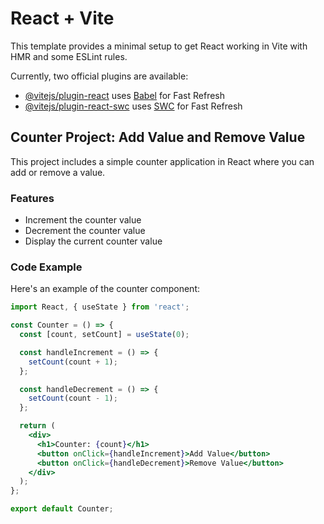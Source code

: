 # React + Vite

This template provides a minimal setup to get React working in Vite with HMR and some ESLint rules.

Currently, two official plugins are available:

- [@vitejs/plugin-react](https://github.com/vitejs/vite-plugin-react/blob/main/packages/plugin-react/README.md) uses [Babel](https://babeljs.io/) for Fast Refresh
- [@vitejs/plugin-react-swc](https://github.com/vitejs/vite-plugin-react-swc) uses [SWC](https://swc.rs/) for Fast Refresh

## Counter Project: Add Value and Remove Value

This project includes a simple counter application in React where you can add or remove a value.

### Features

- Increment the counter value
- Decrement the counter value
- Display the current counter value

### Code Example

Here's an example of the counter component:

```jsx
import React, { useState } from 'react';

const Counter = () => {
  const [count, setCount] = useState(0);

  const handleIncrement = () => {
    setCount(count + 1);
  };

  const handleDecrement = () => {
    setCount(count - 1);
  };

  return (
    <div>
      <h1>Counter: {count}</h1>
      <button onClick={handleIncrement}>Add Value</button>
      <button onClick={handleDecrement}>Remove Value</button>
    </div>
  );
};

export default Counter;
